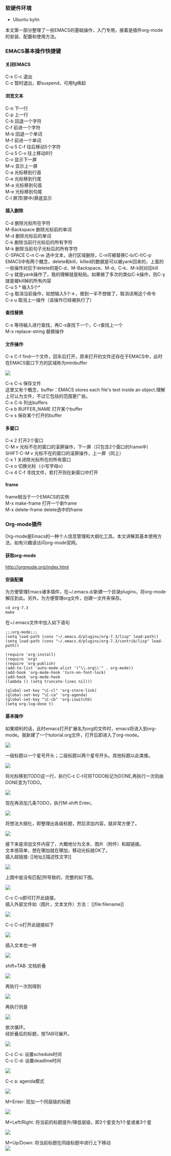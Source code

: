 ### 软硬件环境
* Ubuntu kylin

本文第一部分整理了一些EMACS的基础操作，入门专用，接着是插件org-mode的安装、配置和使用方法。

### EMACS基本操作快捷键
#### 关闭EMACS    
C-x C-c   退出    
C-z   暂时退出，即suspend，可用fg唤起

#### 浏览文本    
C-n   下一行    
C-p   上一行    
C-b   回退一个字符    
C-f   前进一个字符    
M-b   回退一个单词    
M-f   前进一个单词    
C-u 5 C-f   往后移动5个字符    
C-u 5 C-v   往上移动8行    
C-v   显示下一屏     
M-v   显示上一屏    
C-a   光标移到行首    
C-e   光标移到行尾    
M-a   光标移到句首    
M-e   光标移到句尾    
C-l   屏顶/屏中/屏底显示    

#### 插入删除    
C-d   删除光标所在字符    
M-Backspace   删除光标前的单词    
M-d   删除光标后的单词    
C-k   删除当前行光标后的所有字符    
M-k   删除当前句子光标后的所有字符    
C-SPACE C-n C-w   选中文本，进行区域删除，C-n可被替换C-b/C-f/C-p    
EMACS中有两个概念，delete和kill，killed的数据是可以被yank回来的，上面的一些操作对应于delete的是C-d、M-Backspace、M-d，C-k、M-k则对应kill    
C-y   就是yank操作了，我的理解就是粘贴。如果做了多次的类似C-k操作，则C-y就是被kill掉的所有内容    
C-u 5 *   输入5个*    
C-g   取消当前操作，如想输入5个＊，做到一半不想做了，取消谅用这个命令    
C-x u   取消上一操作（该操作已经被执行了）    

#### 查找替换    
C-s   等待输入进行查找，再C-s查找下一个，C-r查找上一个    
M-x replace-string   替换操作    

#### 文件操作    
C-x C-f   find一个文件，回车后打开，原来打开的文件还存在于EMACS中，此时在EMACS窗口下方的区域称为minibuffer   

![](https://raw.githubusercontent.com/djstava/PostsCollection/master/images/linux/emacs/EMACS%E5%9F%BA%E6%9C%AC%E6%93%8D%E4%BD%9C_01.png)

C-x C-s   保存文件    
这里又有个概念，buffer：EMACS stores each file's text inside an object.理解上可认为文件，不过它包括的范围更广些。    
C-x C-b   列出buffers    
C-x b BUFFER_NAME   打开某个buffer    
C-x s   保存某个打开的buffer    

#### 多窗口    
C-x 2   打开2个窗口    
C-M v   光标不在的窗口的滚屏操作，下一屏（只包含2个窗口的frame中）    
SHIFT-C-M v   光标不在的窗口的滚屏操作，上一屏（同上）    
C-x 1   关闭除光标所在的所有窗口    
C-x o   切换光标（小写字母o）    
C-x 4 C-f   寻找文件，若打开则在新窗口中打开    

#### frame    
frame相当于一个EMACS的实例    
M-x make-frame   打开一个新frame    
M-x delete-frame   delete选中的frame    

### Org-mode插件
Org-mode是Emacs的一种个人信息管理和大纲化工具。本文讲解其基本使用方法，如有兴趣请访问org-mode官网。

#### 获取org-mode    
<http://orgmode.org/index.html>

#### 安装配置    
为方便管理Emacs诸多插件，在~/.emacs.d/新建一个目录plugins，将org-mode解压到此。另外，为方便管理org文件，创建一文件夹保存。    

	cd org-7.3    
    make    

在~/.emacs文件中加入如下语句    

    ;;;org-mode;;;
    (setq load-path (cons "~/.emacs.d/plugins/org-7.3/lisp" load-path))
    (setq load-path (cons "~/.emacs.d/plugins/org-7.3/contrib/lisp" load-path))

    (require 'org-install)
    (require 'org)
    (require 'org-publish)
    (add-to-list 'auto-mode-alist '("\\.org\\'" . org-mode))
    (add-hook 'org-mode-hook 'turn-on-font-lock)
    (add-hook 'org-mode-hook
    (lambda () (setq truncate-lines nil)))

    (global-set-key "\C-cl" 'org-store-link)
    (global-set-key "\C-ca" 'org-agenda)
    (global-set-key "\C-cb" 'org-iswitchb)
    (setq org-log-done t)

#### 基本操作
如果顺利的话，此时emacs打开扩展名为org的文件时，emacs将进入到org-mode。我新建了一个tutorial.org文件，打开后即进入了org-mode。   

![](https://raw.githubusercontent.com/djstava/PostsCollection/master/images/linux/emacs/EMACS_org_mode_01.png)

一级标题以一个星号开头；二级标题以两个星号开头。其他标题以此类推。    

![](https://raw.githubusercontent.com/djstava/PostsCollection/master/images/linux/emacs/EMACS_org_mode_02.png)

将光标移到TODO这一行，执行C-c C-t可将TODO标记为DONE,再执行一次则由DONE变为TODO。    

![](https://raw.githubusercontent.com/djstava/PostsCollection/master/images/linux/emacs/EMACS_org_mode_03.png)

现在再添加几条TODO，执行M-shift Enter。    

![](https://raw.githubusercontent.com/djstava/PostsCollection/master/images/linux/emacs/EMACS_org_mode_04.png)

将想法大纲化，即整理出各级标题，然后添加内容，就非常方便了。    

![](https://raw.githubusercontent.com/djstava/PostsCollection/master/images/linux/emacs/EMACS_org_mode_05.png)

接下来是添加文件内容了，大概地分为文本、图片（附件）和超链接。    
文本很简单，想在哪加就在哪加，移动光标就OK了。    
插入超链接: [[地址][描述性文字]]    

![](https://raw.githubusercontent.com/djstava/PostsCollection/master/images/linux/emacs/EMACS_org_mode_06.png)

上图中是没有匹配]所导致的，完整的如下图。    

![](https://raw.githubusercontent.com/djstava/PostsCollection/master/images/linux/emacs/EMACS_org_mode_07.png)

C-c C-o即可打开此链接。    
插入外部文件如（图片，文本文件）方法： [[file:filename]]    

![](https://raw.githubusercontent.com/djstava/PostsCollection/master/images/linux/emacs/EMACS_org_mode_08.png)

C-c C-o打开此链接如下    

![](https://raw.githubusercontent.com/djstava/PostsCollection/master/images/linux/emacs/EMACS_org_mode_09.png)

插入文本也一样    

![](https://raw.githubusercontent.com/djstava/PostsCollection/master/images/linux/emacs/EMACS_org_mode_10.png)

shift+TAB: 文档折叠    

![](https://raw.githubusercontent.com/djstava/PostsCollection/master/images/linux/emacs/EMACS_org_mode_11.png)

再执行一次则得到    

![](https://raw.githubusercontent.com/djstava/PostsCollection/master/images/linux/emacs/EMACS_org_mode_12.png)

再执行则是    

![](https://raw.githubusercontent.com/djstava/PostsCollection/master/images/linux/emacs/EMACS_org_mode_13.png)

依次循环。    
经折叠后的标题，按TAB可展开。    

![](https://raw.githubusercontent.com/djstava/PostsCollection/master/images/linux/emacs/EMACS_org_mode_14.png)

C-c C-s: 设置schedule时间    
C-c C-d: 设置deadline时间    

![](https://raw.githubusercontent.com/djstava/PostsCollection/master/images/linux/emacs/EMACS_org_mode_15.png)

C-c a: agenda模式    

![](https://raw.githubusercontent.com/djstava/PostsCollection/master/images/linux/emacs/EMACS_org_mode_16.png)

M+Enter: 现加一个同层级的标题    

![](https://raw.githubusercontent.com/djstava/PostsCollection/master/images/linux/emacs/EMACS_org_mode_17.png)

M+Left/Right: 将当前的标题提升/降低层级，即2个星变为1个星或者3个星    

![](https://raw.githubusercontent.com/djstava/PostsCollection/master/images/linux/emacs/EMACS_org_mode_18.png)

M+Up/Down: 将当前标题在同级标题中进行上下移动    
![](https://raw.githubusercontent.com/djstava/PostsCollection/master/images/linux/emacs/EMACS_org_mode_19.png)
